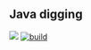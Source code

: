 ## Java digging

![](https://img.shields.io/github/languages/top/never-sleeps/java-lessons)
[![build](https://github.com/never-sleeps/java-lessons/actions/workflows/gradle.yml/badge.svg?branch=main)](https://github.com/never-sleeps/java-lessons/actions/workflows/gradle.yml)
